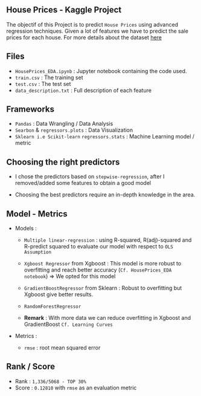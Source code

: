 House Prices - Kaggle Project
-----------------------------------------

The objectif of this Project is to predict `House Prices` using advanced regression techniques. Given a lot of features we have to predict the sale prices for each house. For more details about the dataset [here](https://www.kaggle.com/c/house-prices-advanced-regression-techniques/data)


Files
-----------------------------------------

* `HousePrices_EDA.ipynb` : Jupyter notebook containing the code used.
* `train.csv` : The training set
* `test.csv` : The test set
* `data_description.txt` : Full description of each feature


Frameworks
-----------------------------------------

* `Pandas` : Data Wrangling / Data Analysis
* `Searbon` & `regressors.plots` : Data Visualization
* `Sklearn i.e Scikit-learn` `regressors.stats` : Machine Learning model / metric

Choosing the right predictors
-----------------------------------------

* I chose the predictors based on `stepwise-regression`, after I removed/added some features to obtain
a good model

* Choosing the best predictors require an in-depth knowledge in the area.

Model - Metrics
------------------------------------------
* Models : 
	* `Multiple linear-regression` : using R-squared, R(adj)-squared and R-predict squared to evaluate our model with respect to `OLS Assumption`

	* `Xgboost Regressor` from Xgboost : This model is more robust to overfitting and reach better accuracy (`Cf. HousePrices_EDA notebook`) => We opted for this model

	* `GradientBoostRegressor` from Sklearn : Robust to overfitting but Xgboost give better results.

	* `RandomForestRegressor` 

	* **Remark** : With more data we can reduce overfitting in Xgboost and GradientBoost `Cf. Learning Curves`

* Metrics : 
	* `rmse` : root mean squared error

Rank / Score
----------------------------------------

* Rank : `1,336/5068 - TOP 30%`
* Score : `0.12810` with `rmse` as an evaluation metric



